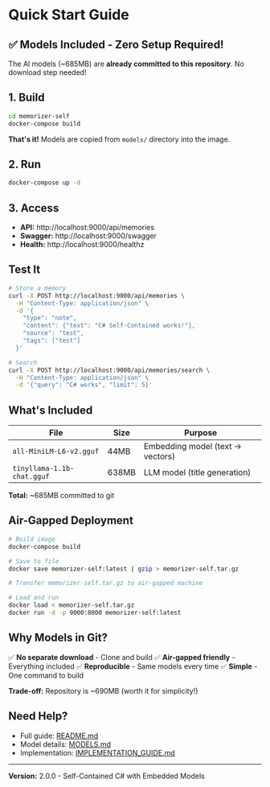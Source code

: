 # Quick Start Guide

## ✅ Models Included - Zero Setup Required!

The AI models (~685MB) are **already committed to this repository**. No download step needed!

## 1. Build

```bash
cd memorizer-self
docker-compose build
```

**That's it!** Models are copied from `models/` directory into the image.

## 2. Run

```bash
docker-compose up -d
```

## 3. Access

- **API:** http://localhost:9000/api/memories
- **Swagger:** http://localhost:9000/swagger
- **Health:** http://localhost:9000/healthz

## Test It

```bash
# Store a memory
curl -X POST http://localhost:9000/api/memories \
  -H "Content-Type: application/json" \
  -d '{
    "type": "note",
    "content": {"text": "C# Self-Contained works!"},
    "source": "test",
    "tags": ["test"]
  }'

# Search
curl -X POST http://localhost:9000/api/memories/search \
  -H "Content-Type: application/json" \
  -d '{"query": "C# works", "limit": 5}'
```

## What's Included

| File | Size | Purpose |
|------|------|---------|
| `all-MiniLM-L6-v2.gguf` | 44MB | Embedding model (text → vectors) |
| `tinyllama-1.1b-chat.gguf` | 638MB | LLM model (title generation) |

**Total:** ~685MB committed to git

## Air-Gapped Deployment

```bash
# Build image
docker-compose build

# Save to file
docker save memorizer-self:latest | gzip > memorizer-self.tar.gz

# Transfer memorizer-self.tar.gz to air-gapped machine

# Load and run
docker load < memorizer-self.tar.gz
docker run -d -p 9000:8000 memorizer-self:latest
```

## Why Models in Git?

✅ **No separate download** - Clone and build
✅ **Air-gapped friendly** - Everything included
✅ **Reproducible** - Same models every time
✅ **Simple** - One command to build

**Trade-off:** Repository is ~690MB (worth it for simplicity!)

## Need Help?

- Full guide: [README.md](README.md)
- Model details: [MODELS.md](MODELS.md)
- Implementation: [IMPLEMENTATION_GUIDE.md](IMPLEMENTATION_GUIDE.md)

---

**Version:** 2.0.0 - Self-Contained C# with Embedded Models

